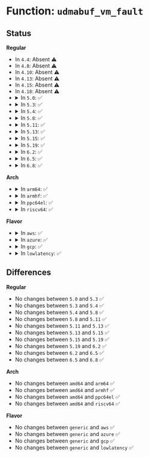 # Function: <code>udmabuf_vm_fault</code>

## Status
<b>Regular</b>
<ul>
<li>
In <code>4.4</code>: Absent ⚠️
</li>
<li>
In <code>4.8</code>: Absent ⚠️
</li>
<li>
In <code>4.10</code>: Absent ⚠️
</li>
<li>
In <code>4.13</code>: Absent ⚠️
</li>
<li>
In <code>4.15</code>: Absent ⚠️
</li>
<li>
In <code>4.18</code>: Absent ⚠️
</li>
<li>
<details>
<summary>In <code>5.0</code>: ✅</summary>

```c
vm_fault_t udmabuf_vm_fault(struct vm_fault *vmf);
```

**Collision:** Unique Static

**Inline:** No

**Transformation:** False

**Instances:**

```
In drivers/dma-buf/udmabuf.c (ffffffff8170adc0)
Location: drivers/dma-buf/udmabuf.c:23
Inline: False
```
**Symbols:**

```
ffffffff8170adc0-ffffffff8170adfa: udmabuf_vm_fault (STB_LOCAL)
```
</details>
</li>
<li>
<details>
<summary>In <code>5.3</code>: ✅</summary>

```c
vm_fault_t udmabuf_vm_fault(struct vm_fault *vmf);
```

**Collision:** Unique Static

**Inline:** No

**Transformation:** False

**Instances:**

```
In drivers/dma-buf/udmabuf.c (ffffffff81746560)
Location: drivers/dma-buf/udmabuf.c:23
Inline: False
```
**Symbols:**

```
ffffffff81746560-ffffffff8174659a: udmabuf_vm_fault (STB_LOCAL)
```
</details>
</li>
<li>
<details>
<summary>In <code>5.4</code>: ✅</summary>

```c
vm_fault_t udmabuf_vm_fault(struct vm_fault *vmf);
```

**Collision:** Unique Static

**Inline:** No

**Transformation:** False

**Instances:**

```
In drivers/dma-buf/udmabuf.c (ffffffff8176a6b0)
Location: drivers/dma-buf/udmabuf.c:23
Inline: False
```
**Symbols:**

```
ffffffff8176a6b0-ffffffff8176a6ea: udmabuf_vm_fault (STB_LOCAL)
```
</details>
</li>
<li>
<details>
<summary>In <code>5.8</code>: ✅</summary>

```c
vm_fault_t udmabuf_vm_fault(struct vm_fault *vmf);
```

**Collision:** Unique Static

**Inline:** No

**Transformation:** False

**Instances:**

```
In drivers/dma-buf/udmabuf.c (ffffffff8182c7d0)
Location: drivers/dma-buf/udmabuf.c:25
Inline: False
```
**Symbols:**

```
ffffffff8182c7d0-ffffffff8182c80a: udmabuf_vm_fault (STB_LOCAL)
```
</details>
</li>
<li>
<details>
<summary>In <code>5.11</code>: ✅</summary>

```c
vm_fault_t udmabuf_vm_fault(struct vm_fault *vmf);
```

**Collision:** Unique Static

**Inline:** No

**Transformation:** False

**Instances:**

```
In drivers/dma-buf/udmabuf.c (ffffffff8183d820)
Location: drivers/dma-buf/udmabuf.c:25
Inline: False
```
**Symbols:**

```
ffffffff8183d820-ffffffff8183d85a: udmabuf_vm_fault (STB_LOCAL)
```
</details>
</li>
<li>
<details>
<summary>In <code>5.13</code>: ✅</summary>

```c
vm_fault_t udmabuf_vm_fault(struct vm_fault *vmf);
```

**Collision:** Unique Static

**Inline:** No

**Transformation:** False

**Instances:**

```
In drivers/dma-buf/udmabuf.c (ffffffff818209b0)
Location: drivers/dma-buf/udmabuf.c:25
Inline: False
```
**Symbols:**

```
ffffffff818209b0-ffffffff818209ea: udmabuf_vm_fault (STB_LOCAL)
```
</details>
</li>
<li>
<details>
<summary>In <code>5.15</code>: ✅</summary>

```c
vm_fault_t udmabuf_vm_fault(struct vm_fault *vmf);
```

**Collision:** Unique Static

**Inline:** No

**Transformation:** False

**Instances:**

```
In drivers/dma-buf/udmabuf.c (ffffffff818ab240)
Location: drivers/dma-buf/udmabuf.c:31
Inline: False
```
**Symbols:**

```
ffffffff818ab240-ffffffff818ab27a: udmabuf_vm_fault (STB_LOCAL)
```
</details>
</li>
<li>
<details>
<summary>In <code>5.19</code>: ✅</summary>

```c
vm_fault_t udmabuf_vm_fault(struct vm_fault *vmf);
```

**Collision:** Unique Static

**Inline:** No

**Transformation:** False

**Instances:**

```
In drivers/dma-buf/udmabuf.c (ffffffff819f5a40)
Location: drivers/dma-buf/udmabuf.c:31
Inline: False
```
**Symbols:**

```
ffffffff819f5a40-ffffffff819f5ab3: udmabuf_vm_fault (STB_LOCAL)
```
</details>
</li>
<li>
<details>
<summary>In <code>6.2</code>: ✅</summary>

```c
vm_fault_t udmabuf_vm_fault(struct vm_fault *vmf);
```

**Collision:** Unique Static

**Inline:** No

**Transformation:** False

**Instances:**

```
In drivers/dma-buf/udmabuf.c (ffffffff81b72ff0)
Location: drivers/dma-buf/udmabuf.c:32
Inline: False
```
**Symbols:**

```
ffffffff81b72ff0-ffffffff81b73063: udmabuf_vm_fault (STB_LOCAL)
```
</details>
</li>
<li>
<details>
<summary>In <code>6.5</code>: ✅</summary>

```c
vm_fault_t udmabuf_vm_fault(struct vm_fault *vmf);
```

**Collision:** Unique Static

**Inline:** No

**Transformation:** False

**Instances:**

```
In drivers/dma-buf/udmabuf.c (ffffffff81bc6670)
Location: drivers/dma-buf/udmabuf.c:33
Inline: False
```
**Symbols:**

```
ffffffff81bc6670-ffffffff81bc66e3: udmabuf_vm_fault (STB_LOCAL)
```
</details>
</li>
<li>
<details>
<summary>In <code>6.8</code>: ✅</summary>

```c
vm_fault_t udmabuf_vm_fault(struct vm_fault *vmf);
```

**Collision:** Unique Static

**Inline:** No

**Transformation:** False

**Instances:**

```
In drivers/dma-buf/udmabuf.c (ffffffff81c1b190)
Location: drivers/dma-buf/udmabuf.c:33
Inline: False
```
**Symbols:**

```
ffffffff81c1b190-ffffffff81c1b200: udmabuf_vm_fault (STB_LOCAL)
```
</details>
</li>
</ul>
<b>Arch</b>
<ul>
<li>
<details>
<summary>In <code>arm64</code>: ✅</summary>

```c
vm_fault_t udmabuf_vm_fault(struct vm_fault *vmf);
```

**Collision:** Unique Static

**Inline:** No

**Transformation:** False

**Instances:**

```
In drivers/dma-buf/udmabuf.c (ffff80001096c8c0)
Location: drivers/dma-buf/udmabuf.c:23
Inline: False
```
**Symbols:**

```
ffff80001096c8c0-ffff80001096c938: udmabuf_vm_fault (STB_LOCAL)
```
</details>
</li>
<li>
<details>
<summary>In <code>armhf</code>: ✅</summary>

```c
vm_fault_t udmabuf_vm_fault(struct vm_fault *vmf);
```

**Collision:** Unique Static

**Inline:** No

**Transformation:** False

**Instances:**

```
In drivers/dma-buf/udmabuf.c (c0a41e38)
Location: drivers/dma-buf/udmabuf.c:23
Inline: False
```
**Symbols:**

```
c0a41e38-c0a41e94: udmabuf_vm_fault (STB_LOCAL)
```
</details>
</li>
<li>
<details>
<summary>In <code>ppc64el</code>: ✅</summary>

```c
vm_fault_t udmabuf_vm_fault(struct vm_fault *vmf);
```

**Collision:** Unique Static

**Inline:** No

**Transformation:** False

**Instances:**

```
In drivers/dma-buf/udmabuf.c (c000000000a25060)
Location: drivers/dma-buf/udmabuf.c:23
Inline: False
```
**Symbols:**

```
c000000000a25060-c000000000a250d0: udmabuf_vm_fault (STB_LOCAL)
```
</details>
</li>
<li>
<details>
<summary>In <code>riscv64</code>: ✅</summary>

```c
vm_fault_t udmabuf_vm_fault(struct vm_fault *vmf);
```

**Collision:** Unique Static

**Inline:** No

**Transformation:** False

**Instances:**

```
In drivers/dma-buf/udmabuf.c (ffffffe0005d714c)
Location: drivers/dma-buf/udmabuf.c:23
Inline: False
```
**Symbols:**

```
ffffffe0005d714c-ffffffe0005d7198: udmabuf_vm_fault (STB_LOCAL)
```
</details>
</li>
</ul>
<b>Flavor</b>
<ul>
<li>
<details>
<summary>In <code>aws</code>: ✅</summary>

```c
vm_fault_t udmabuf_vm_fault(struct vm_fault *vmf);
```

**Collision:** Unique Static

**Inline:** No

**Transformation:** False

**Instances:**

```
In drivers/dma-buf/udmabuf.c (ffffffff8171eda0)
Location: drivers/dma-buf/udmabuf.c:23
Inline: False
```
**Symbols:**

```
ffffffff8171eda0-ffffffff8171edda: udmabuf_vm_fault (STB_LOCAL)
```
</details>
</li>
<li>
<details>
<summary>In <code>azure</code>: ✅</summary>

```c
vm_fault_t udmabuf_vm_fault(struct vm_fault *vmf);
```

**Collision:** Unique Static

**Inline:** No

**Transformation:** False

**Instances:**

```
In drivers/dma-buf/udmabuf.c (ffffffff816f81d0)
Location: drivers/dma-buf/udmabuf.c:23
Inline: False
```
**Symbols:**

```
ffffffff816f81d0-ffffffff816f820a: udmabuf_vm_fault (STB_LOCAL)
```
</details>
</li>
<li>
<details>
<summary>In <code>gcp</code>: ✅</summary>

```c
vm_fault_t udmabuf_vm_fault(struct vm_fault *vmf);
```

**Collision:** Unique Static

**Inline:** No

**Transformation:** False

**Instances:**

```
In drivers/dma-buf/udmabuf.c (ffffffff8175db70)
Location: drivers/dma-buf/udmabuf.c:23
Inline: False
```
**Symbols:**

```
ffffffff8175db70-ffffffff8175dbaa: udmabuf_vm_fault (STB_LOCAL)
```
</details>
</li>
<li>
<details>
<summary>In <code>lowlatency</code>: ✅</summary>

```c
vm_fault_t udmabuf_vm_fault(struct vm_fault *vmf);
```

**Collision:** Unique Static

**Inline:** No

**Transformation:** False

**Instances:**

```
In drivers/dma-buf/udmabuf.c (ffffffff81779210)
Location: drivers/dma-buf/udmabuf.c:23
Inline: False
```
**Symbols:**

```
ffffffff81779210-ffffffff8177924a: udmabuf_vm_fault (STB_LOCAL)
```
</details>
</li>
</ul>

## Differences
<b>Regular</b>
<ul>
<li>
No changes between <code>5.0</code> and <code>5.3</code> ✅
</li>
<li>
No changes between <code>5.3</code> and <code>5.4</code> ✅
</li>
<li>
No changes between <code>5.4</code> and <code>5.8</code> ✅
</li>
<li>
No changes between <code>5.8</code> and <code>5.11</code> ✅
</li>
<li>
No changes between <code>5.11</code> and <code>5.13</code> ✅
</li>
<li>
No changes between <code>5.13</code> and <code>5.15</code> ✅
</li>
<li>
No changes between <code>5.15</code> and <code>5.19</code> ✅
</li>
<li>
No changes between <code>5.19</code> and <code>6.2</code> ✅
</li>
<li>
No changes between <code>6.2</code> and <code>6.5</code> ✅
</li>
<li>
No changes between <code>6.5</code> and <code>6.8</code> ✅
</li>
</ul>
<b>Arch</b>
<ul>
<li>
No changes between <code>amd64</code> and <code>arm64</code> ✅
</li>
<li>
No changes between <code>amd64</code> and <code>armhf</code> ✅
</li>
<li>
No changes between <code>amd64</code> and <code>ppc64el</code> ✅
</li>
<li>
No changes between <code>amd64</code> and <code>riscv64</code> ✅
</li>
</ul>
<b>Flavor</b>
<ul>
<li>
No changes between <code>generic</code> and <code>aws</code> ✅
</li>
<li>
No changes between <code>generic</code> and <code>azure</code> ✅
</li>
<li>
No changes between <code>generic</code> and <code>gcp</code> ✅
</li>
<li>
No changes between <code>generic</code> and <code>lowlatency</code> ✅
</li>
</ul>

